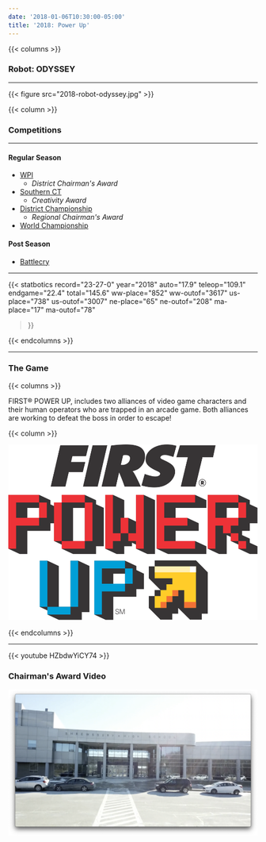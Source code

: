 ```yaml
---
date: '2018-01-06T10:30:00-05:00'
title: '2018: Power Up'
---
```


{{< columns >}}

### Robot: ODYSSEY

---

{{< figure src="2018-robot-odyssey.jpg" >}}

{{< column >}}

### Competitions

---

#### Regular Season

* [WPI](https://www.thebluealliance.com/event/2018mawor)
  * _District Chairman's Award_
* [Southern CT](https://www.thebluealliance.com/event/2018ctsct)
  * _Creativity Award_
* [District Championship](https://www.thebluealliance.com/event/2018necmp)
  * _Regional Chairman's Award_
* [World Championship](https://www.thebluealliance.com/event/2018cars)

#### Post Season

* [Battlecry](https://www.thebluealliance.com/event/2018bc)

---

{{< statbotics
    record="23-27-0" year="2018"
    auto="17.9" teleop="109.1" endgame="22.4" total="145.6"
    ww-place="852" ww-outof="3617"
    us-place="738" us-outof="3007"
    ne-place="65"  ne-outof="208"
    ma-place="17"  ma-outof="78"
>}}

{{< endcolumns >}}

---

### The Game

{{< columns >}}

FIRST® POWER UP, includes two alliances of video game characters and their human operators who are trapped in an arcade game. Both alliances are working to defeat the boss in order to escape!

{{< column >}}

[![Power Up Logo](power-up-frc-logo.svg)](https://en.wikipedia.org/wiki/FIRST_Power_Up)

{{< endcolumns >}}

---

{{< youtube HZbdwYiCY74 >}}

### Chairman's Award Video

[![Chairman's Award Video](2018-chairmans-video.png)](2018-chairmans-video.mp4)

